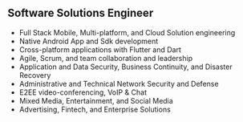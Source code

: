 ## Software Solutions Engineer
- Full Stack Mobile, Multi-platform, and Cloud Solution engineering
- Native Android App and Sdk development
- Cross-platform applications with Flutter and Dart
- Agile, Scrum, and team collaboration and leadership
- Application and Data Security, Business Continuity, and Disaster Recovery
- Administrative and Technical Network Security and Defense
- E2EE video-conferencing, VoIP & Chat
- Mixed Media, Entertainment, and Social Media
- Advertising, Fintech, and Enterprise Solutions
